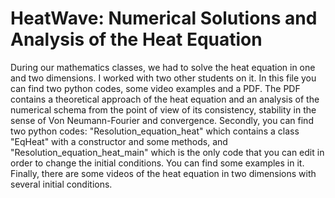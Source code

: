 # HeatWave: Numerical Solutions and Analysis of the Heat Equation

During our mathematics classes, we had to solve the heat equation in one and two dimensions. I worked with two other students on it. In this file you can find two python codes, some video examples and a PDF. The PDF contains a theoretical approach of the heat equation and an analysis of the numerical schema from the point of view of its consistency, stability in the sense of Von Neumann-Fourier and convergence. Secondly, you can find two python codes: "Resolution_equation_heat" which contains a class "EqHeat" with a constructor and some methods, and "Resolution_equation_heat_main" which is the only code that you can edit in order to change the initial conditions. You can find some examples in it.
Finally, there are some videos of the heat equation in two dimensions with several initial conditions.
